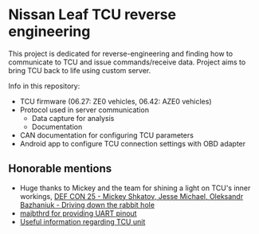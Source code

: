 # Nissan Leaf TCU reverse engineering
This project is dedicated for reverse-engineering and finding how to communicate to TCU and issue commands/receive data. Project aims to bring TCU back to life using custom server.

Info in this repository:
- TCU firmware (06.27: ZE0 vehicles, 06.42: AZE0 vehicles)
- Protocol used in server communication
  - Data capture for analysis
  - Documentation
- CAN documentation for configuring TCU parameters
- Android app to configure TCU connection settings with OBD adapter


## Honorable mentions
- Huge thanks to Mickey and the team for shining a light on TCU's inner workings, [DEF CON 25 - Mickey Shkatov, Jesse Michael, Oleksandr Bazhaniuk - Driving down the rabbit hole](https://www.youtube.com/watch?v=5QBOmr_ZyLo)
- [majbthrd for providing UART pinout](https://mynissanleaf.com/threads/tcu-teardown.34309/)
- [Useful information regarding TCU unit](https://mynissanleaf.ru/viewtopic.php?id=966)
